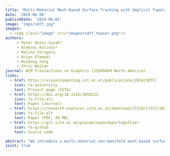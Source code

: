 ```yaml
---
title: 'Multi-Material Mesh-Based Surface Tracking with Implicit Topology Changes'
date: '2024-06-08'
publishDate: '2024-06-01'
image: "imgs/sdtf.jpg"
images:
  - <img class="image" src="images/sdtf_teaser.png"/>
authors:
     - Peter Heiss-Synak*  
     - Aleksei Kalinov* 
     - Malina Strugaru 
     - Arian Etemadi 
     - Huidong Yang
     - Chris Wojtan
journal: ACM Transactions on Graphics (SIGGRAPH North America) 
links:
  - href: https://visualcomputing.ist.ac.at/publications/2024/SDTF/
    icon: fa-university
    text: Project page (ISTA)
  - href: https://doi.org/10.1145/3658223
    icon: fa-file-alt
    text: Paper (Journal)
  - href: https://research-explorer.ista.ac.at/download/17219/17317/2024_ACMToG_HeissSynak.pdf
    icon: fa-file-alt
    text: Paper (PDF, 49 MB)
  - href: https://git.ista.ac.at/psynak/superdupertopofixer
    icon: fa-github
    text: Source code

abstract: "We introduce a multi-material non-manifold mesh-based surface tracking algorithm that converts self-intersections into topological changes. Our algorithm generalizes prior work on manifold surface tracking with topological changes: it preserves surface features like mesh-based methods, and it robustly handles topological changes like level set methods. Our method also offers improved efficiency and robustness over the state of the art. We demonstrate the effectiveness of the approach on a range of examples, including complex soap film simulations with thousands of interacting bubbles, and boolean unions of non-manifold meshes consisting of millions of triangles."
joint: true
---
```

